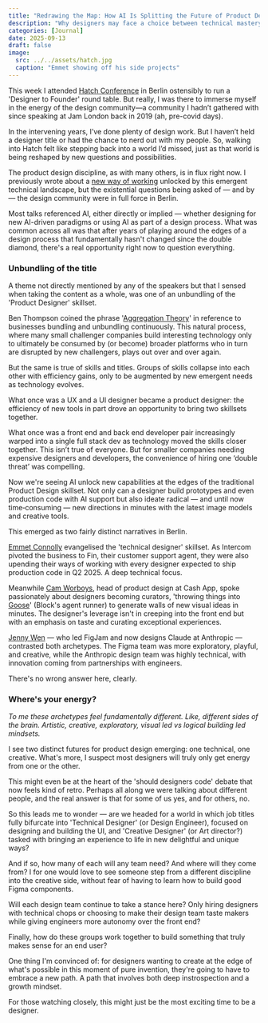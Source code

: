 ```yaml
---
title: "Redrawing the Map: How AI Is Splitting the Future of Product Design"
description: "Why designers may face a choice between technical mastery and creative vision"
categories: [Journal]
date: 2025-09-13
draft: false
image:
  src: ../../assets/hatch.jpg
  caption: "Emmet showing off his side projects"
---
```


This week I attended [Hatch Conference](https://hatchconference.com) in Berlin ostensibly to run a 'Designer to Founder' round table. But really, I was there to immerse myself in the energy of the design community—a community I hadn’t gathered with since speaking at Jam London back in 2019 (ah, pre-covid days).

In the intervening years, I’ve done plenty of design work. But I haven’t held a designer title or had the chance to nerd out with my people. So, walking into Hatch felt like stepping back into a world I’d missed, just as that world is being reshaped by new questions and possibilities.

The product design discipline, as with many others, is in flux right now. I previously wrote about a [new way of working](/designing-closer-to-the-edge) unlocked by this emergent technical landscape, but the existential questions being asked of — and by — the design community were in full force in Berlin.

Most talks referenced AI, either directly or implied — whether designing for new AI-driven paradigms or using AI as part of a design process. What was common across all was that after years of playing around the edges of a design process that fundamentally hasn't changed since the double diamond, there's a real opportunity right now to question everything.

### Unbundling of the title

A theme not directly mentioned by any of the speakers but that I sensed when taking the content as a whole, was one of an unbundling of the 'Product Designer' skillset.

Ben Thompson coined the phrase '[Aggregation Theory](https://stratechery.com/aggregation-theory/)' in reference to businesses bundling and unbundling continuously. This natural process, where many small challenger companies build interesting technology only to ultimately be consumed by (or become) broader platforms who in turn are disrupted by new challengers, plays out over and over again.

But the same is true of skills and titles. Groups of skills collapse into each other with efficiency gains, only to be augmented by new emergent needs as technology evolves.

What once was a UX and a UI designer became a product designer: the efficiency of new tools in part drove an opportunity to bring two skillsets together.

What once was a front end and back end developer pair increasingly warped into a single full stack dev as technology moved the skills closer together. This isn’t true of everyone. But for smaller companies needing expensive designers and developers, the convenience of hiring one ‘double threat’ was compelling.

Now we're seeing AI unlock new capabilities at the edges of the traditional Product Design skillset. Not only can a designer build prototypes and even production code with AI support but also ideate radical — and until now time‑consuming — new directions in minutes with the latest image models and creative tools.

This emerged as two fairly distinct narratives in Berlin.

[Emmet Connolly](https://thoughtwax.com/) evangelised the 'technical designer' skillset. As Intercom pivoted the business to Fin, their customer support agent, they were also upending their ways of working with every designer expected to ship production code in Q2 2025. A deep technical focus.

Meanwhile [Cam Worboys](https://x.com/camworboys), head of product design at Cash App, spoke passionately about designers becoming curators, 'throwing things into [Goose](#)' (Block's agent runner) to generate walls of new visual ideas in minutes. The designer's leverage isn't in creeping into the front end but with an emphasis on taste and curating exceptional experiences.

[Jenny Wen](https://jennywen.ca/) — who led FigJam and now designs Claude at Anthropic — contrasted both archetypes. The Figma team was more exploratory, playful, and creative, while the Anthropic design team was highly technical, with innovation coming from partnerships with engineers.

There's no wrong answer here, clearly.

### Where's your energy?

*To me these archetypes feel fundamentally different. Like, different sides of the brain. Artistic, creative, exploratory, visual led vs logical building led mindsets.*

I see two distinct futures for product design emerging: one technical, one creative. What's more, I suspect most designers will truly only get energy from one or the other.

This might even be at the heart of the 'should designers code' debate that now feels kind of retro. Perhaps all along we were talking about different people, and the real answer is that for some of us yes, and for others, no.

So this leads me to wonder — are we headed for a world in which job titles fully bifurcate into 'Technical Designer' (or Design Engineer), focused on designing and building the UI, and 'Creative Designer' (or Art director?) tasked with bringing an experience to life in new delightful and unique ways?

And if so, how many of each will any team need? And where will they come from? I for one would love to see someone step from a different discipline into the creative side, without fear of having to learn how to build good Figma components.

Will each design team continue to take a stance here? Only hiring designers with technical chops or choosing to make their design team taste makers while giving engineers more autonomy over the front end?

Finally, how do these groups work together to build something that truly makes sense for an end user?

One thing I'm convinced of: for designers wanting to create at the edge of what's possible in this moment of pure invention, they're going to have to embrace a new path. A path that involves both deep instrospection and a growth mindset.

For those watching closely, this might just be the most exciting time to be a designer.